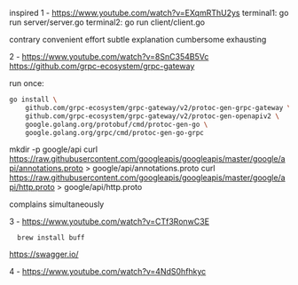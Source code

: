 inspired
1 - https://www.youtube.com/watch?v=EXqmRThU2ys
  terminal1: go run server/server.go
  terminal2: go run  client/client.go

  contrary
  convenient
  effort
  subtle explanation
  cumbersome
  exhausting

2 - https://www.youtube.com/watch?v=8SnC354B5Vc
  https://github.com/grpc-ecosystem/grpc-gateway

  run once:
  ```sh
  go install \
      github.com/grpc-ecosystem/grpc-gateway/v2/protoc-gen-grpc-gateway \
      github.com/grpc-ecosystem/grpc-gateway/v2/protoc-gen-openapiv2 \
      google.golang.org/protobuf/cmd/protoc-gen-go \
      google.golang.org/grpc/cmd/protoc-gen-go-grpc
  ```
  mkdir -p google/api
  curl https://raw.githubusercontent.com/googleapis/googleapis/master/google/api/annotations.proto > google/api/annotations.proto
  curl https://raw.githubusercontent.com/googleapis/googleapis/master/google/api/http.proto > google/api/http.proto

  complains
  simultaneously

3 - https://www.youtube.com/watch?v=CTf3RonwC3E
  ```shell
    brew install buff
  ```
  https://swagger.io/

4 - https://www.youtube.com/watch?v=4NdS0hfhkyc

